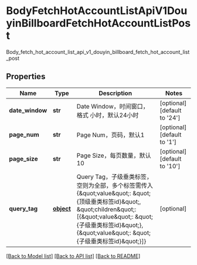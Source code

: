 # BodyFetchHotAccountListApiV1DouyinBillboardFetchHotAccountListPost

Body_fetch_hot_account_list_api_v1_douyin_billboard_fetch_hot_account_list_post
## Properties
Name | Type | Description | Notes
------------ | ------------- | ------------- | -------------
**date_window** | **str** | Date Window，时间窗口，格式 小时，默认24小时 | [optional] [default to '24']
**page_num** | **str** | Page Num，页码，默认1 | [optional] [default to '1']
**page_size** | **str** | Page Size，每页数量，默认10 | [optional] [default to '10']
**query_tag** | [**object**](.md) | Query Tag，子级垂类标签，空则为全部，多个标签需传入{\&quot;value\&quot;: \&quot;{顶级垂类标签id}\&quot;, \&quot;children\&quot;: [{\&quot;value\&quot;: \&quot;{子级垂类标签id}\&quot;}, {\&quot;value\&quot;: \&quot;{子级垂类标签id}\&quot;}]} | [optional] 

[[Back to Model list]](../README.md#documentation-for-models) [[Back to API list]](../README.md#documentation-for-api-endpoints) [[Back to README]](../README.md)


